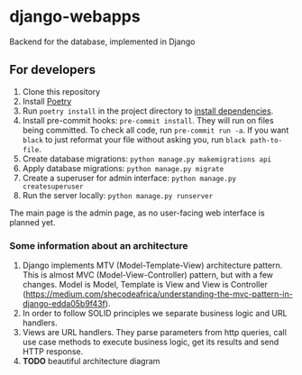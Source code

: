 # django-webapps
Backend for the database, implemented in Django

## For developers

1. Clone this repository
2. Install [Poetry](https://github.com/python-poetry/poetry)
3. Run `poetry install` in the project directory to [install dependencies](https://python-poetry.org/docs/basic-usage/#installing-dependencies).
4. Install pre-commit hooks: `pre-commit install`. They will run on files being committed. To check all code, run `pre-commit run -a`. If you want `black` to just reformat your file without asking you, run `black path-to-file`.
5. Create database migrations: `python manage.py makemigrations api`
6. Apply database migrations: `python manage.py migrate`
7. Create a superuser for admin interface: `python manage.py createsuperuser`
8. Run the server locally: `python manage.py runserver`

The main page is the admin page, as no user-facing web interface is planned yet.

### Some information about an architecture 

1. Django implements MTV (Model-Template-View) architecture pattern. This is almost MVC (Model-View-Controller) pattern, but with a few changes. Model is Model, Template is View and View is Controller (https://medium.com/shecodeafrica/understanding-the-mvc-pattern-in-django-edda05b9f43f). 
2. In order to follow SOLID principles we separate business logic and URL handlers.
3. Views are URL handlers. They parse parameters from http queries, call use case methods to execute business logic, get its results and send HTTP response. 
4. **TODO** beautiful architecture diagram  


